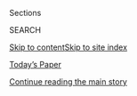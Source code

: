 <div id="app">

<div>

<div class="NYTAppHideMasthead css-1r6wvpq e1suatyy0">

<div class="section css-ui9rw0 e1suatyy2">

<div class="css-eph4ug er09x8g0">

<div class="css-6n7j50">

</div>

<span class="css-1dv1kvn">Sections</span>

<div class="css-10488qs">

<span class="css-1dv1kvn">SEARCH</span>

</div>

[Skip to content](#site-content)[Skip to site
index](#site-index)

</div>

<div class="css-10698na e1huz5gh0">

</div>

</div>

<div id="masthead-bar-one" class="section hasLinks css-15hmgas e1csuq9d3">

<div class="css-uqyvli e1csuq9d0">

</div>

<div class="css-1uqjmks e1csuq9d1">

</div>

<div class="css-9e9ivx">

[](https://myaccount.nytimes.com/auth/login?response_type=cookie&client_id=vi)

</div>

<div class="css-1bvtpon e1csuq9d2">

[Today’s Paper](https://www.nytimes.com/section/todayspaper)

</div>

</div>

</div>

</div>

<div data-aria-hidden="false">

<div id="site-content" data-role="main">

<div id="top-wrapper" class="css-15p45cc eaca97t0" type="top">

<div id="top-slug" class="css-19x0jxb eaca97t1" hidden="">

Advertisement

</div>

[Continue reading the main
story](#after-top)

<div class="ad top-wrapper" style="text-align:center;height:100%;display:block;min-height:90px">

<div id="top" class="place-ad" data-position="top" data-size-key="top">

</div>

</div>

<div id="after-top">

</div>

</div>

<div id="byline" class="section css-15h4p1b e9abtgs0">

<div class="css-1j21atc e1svk9qx1">

<div class="css-nfcc9b e1svk9qx3">

<div class="css-cnx41t">

![Portrait of Charlie
Warzel](https://static01.nyt.com/images/2019/03/15/opinion/charlie-warzel/charlie-warzel-thumbLarge-v3.png)

</div>

<div class="css-vl9dhg e1svk9qx5">

<div class="css-1nrhkj6 e1svk9qx6">

# Charlie Warzel

</div>

## <span></span>

Based in Missoula, Mont., Charlie Warzel became an Opinion writer at
large in 2019. Before that, he was a senior technology writer at
BuzzFeed News. He has been a technology writer for Adweek magazine and
a producer at NBC News.

</div>

</div>

</div>

<div>

<div id="mid1-wrapper" class="css-1mn4oms eaca97t0" type="rank">

<div id="mid1-slug" class="css-1tag3rd eaca97t1">

Advertisement

</div>

[Continue reading the main
story](#after-mid1)

<div id="mid1" class="ad mid1-wrapper" style="text-align:center;height:100%;display:block">

</div>

<div id="after-mid1">

</div>

</div>

</div>

<div class="css-185go5a e1o5byef0">

<div class="css-15cbhtu">

  - [Latest](#stream-panel)
  - <span class="css-6n7j50">Search</span>
    <div class="control">
    <div class="label-container css-1dv1kvn">
    Search
    </div>
    <div class="css-wm4t3d">
    **<span id="clear-search-input" class="css-1dv1kvn">Clear this text
    input</span>
    </div>
    </div>
    <span class="css-1iovbfw"></span>

<div id="stream-panel" class="section css-8msx5b e1jz0cab1">

<div class="css-13mho3u">

1.  
    
    <div class="css-1cp3ece">
    
    <div class="css-1l4spti">
    
    [](/2020/08/04/opinion/qanon-conspiracy-theory-arg.html)
    
    <div class="css-79elbk">
    
    ![](https://static01.nyt.com/images/2020/08/04/opinion/04warzel1/04warzel1-thumbWide.jpg?quality=75&auto=webp&disable=upscale)
    
    </div>
    
    ## How QAnon Creates a Dangerous Alternate Reality
    
    Game designer Adrian Hon says the conspiracy theory parallels the
    immersive worlds of alternate reality games.
    
    <div class="css-1nqbnmb ea5icrr0">
    
    By <span class="css-1n7hynb">Charlie
    Warzel</span>
    
    </div>
    
    </div>
    
    <div class="css-1lc2l26 e1xfvim33">
    
    </div>
    
    </div>

2.  
    
    <div class="css-1cp3ece">
    
    <div class="css-1l4spti">
    
    [](/2020/07/23/opinion/cancel-culture.html)
    
    <div class="css-79elbk">
    
    ![](https://static01.nyt.com/images/2020/07/23/opinion/23warzel1/merlin_157867128_7993e4f1-95f3-42d4-a400-29bb5c2804ad-thumbWide.jpg?quality=75&auto=webp&disable=upscale)
    
    </div>
    
    ## They Want Your Attention. Don’t Give It to Them.
    
    We need to be more disciplined about feeding the trolls.
    
    <div class="css-1nqbnmb ea5icrr0">
    
    By <span class="css-1n7hynb">Charlie
    Warzel</span>
    
    </div>
    
    </div>
    
    <div class="css-1lc2l26 e1xfvim33">
    
    </div>
    
    </div>

3.  
    
    <div class="css-1cp3ece">
    
    <div class="css-1l4spti">
    
    [](/2020/07/22/opinion/coronavirus-health-experts.html)
    
    <div class="css-79elbk">
    
    ![](https://static01.nyt.com/images/2020/07/26/opinion/22warzel1/merlin_172220268_3dcadcf3-17e8-4c00-8426-569244cdda7e-thumbWide.jpg?quality=75&auto=webp&disable=upscale)
    
    </div>
    
    ## How to Actually Talk to Anti-Maskers
    
    You cannot force public trust; you have to earn it.
    
    <div class="css-1nqbnmb ea5icrr0">
    
    By <span class="css-1n7hynb">Charlie
    Warzel</span>
    
    </div>
    
    </div>
    
    <div class="css-1lc2l26 e1xfvim33">
    
    </div>
    
    </div>

4.  
    
    <div class="css-1cp3ece">
    
    <div class="css-1l4spti">
    
    [](/2020/07/17/opinion/portland-protests-federal-agents.html)
    
    <div class="css-79elbk">
    
    ![](https://static01.nyt.com/images/2020/07/17/opinion/17warzel1/17warzel1-thumbWide.jpg?quality=75&auto=webp&disable=upscale)
    
    </div>
    
    ## 50 Nights of Unrest in Portland
    
    Robert Evans of Bellingcat says the city “is being used as a
    bellwether to see what this administration can get away with.”
    
    <div class="css-1nqbnmb ea5icrr0">
    
    By <span class="css-1n7hynb">Charlie
    Warzel</span>
    
    </div>
    
    </div>
    
    <div class="css-1lc2l26 e1xfvim33">
    
    </div>
    
    </div>

5.  
    
    <div class="css-1cp3ece">
    
    <div class="css-1l4spti">
    
    [](/2020/07/09/opinion/facebook-civil-rights-robinson.html)
    
    <div class="css-79elbk">
    
    ![](https://static01.nyt.com/images/2020/07/09/opinion/09Warzel/09Warzel-thumbWide.jpg?quality=75&auto=webp&disable=upscale)
    
    </div>
    
    ## When a Critic Met Facebook: ‘What They’re Doing Is Gaslighting’
    
    “I think Facebook’s heart is in the right place sometimes. But their
    heart doesn’t make decisions inside the corporation."
    
    <div class="css-1nqbnmb ea5icrr0">
    
    By <span class="css-1n7hynb">Charlie
    Warzel</span>
    
    </div>
    
    </div>
    
    <div class="css-1lc2l26 e1xfvim33">
    
    </div>
    
    </div>

6.  
    
    <div class="css-1cp3ece">
    
    <div class="css-1l4spti">
    
    [](/2020/07/01/opinion/facebook-zuckerberg.html)
    
    <div class="css-79elbk">
    
    ![](https://static01.nyt.com/images/2020/07/01/opinion/01warzel1/01warzel1-thumbWide.jpg?quality=75&auto=webp&disable=upscale)
    
    </div>
    
    ## Facebook Can’t Be Reformed
    
    We need to reimagine the social network or find a way to survive its
    dominance.
    
    <div class="css-1nqbnmb ea5icrr0">
    
    By <span class="css-1n7hynb">Charlie
    Warzel</span>
    
    </div>
    
    </div>
    
    <div class="css-1lc2l26 e1xfvim33">
    
    </div>
    
    </div>

7.  
    
    <div class="css-1cp3ece">
    
    <div class="css-1l4spti">
    
    [](/2020/06/29/opinion/coronavirus-kinsa-thermometer.html)
    
    <div class="css-79elbk">
    
    ![](https://static01.nyt.com/images/2020/06/29/opinion/29warzel1/merlin_145532580_0cd127cb-40a5-482b-98fb-d9c43b10838e-thumbWide.jpg?quality=75&auto=webp&disable=upscale)
    
    </div>
    
    ## Can This Thermometer Help America Reopen Safely?
    
    With no coronavirus cure or vaccine, early detection of outbreaks is
    crucial. This tool could help.
    
    <div class="css-1nqbnmb ea5icrr0">
    
    By <span class="css-1n7hynb">Charlie
    Warzel</span>
    
    </div>
    
    </div>
    
    <div class="css-1lc2l26 e1xfvim33">
    
    </div>
    
    </div>

8.  
    
    <div class="css-1cp3ece">
    
    <div class="css-1l4spti">
    
    [](/2020/06/22/opinion/trump-protest-gen-z.html)
    
    <div class="css-79elbk">
    
    ![](https://static01.nyt.com/images/2020/06/26/opinion/22warzel1/merlin_173805915_68d3aef0-feb6-495a-a897-398b37d20381-thumbWide.jpg?quality=75&auto=webp&disable=upscale)
    
    </div>
    
    ## Gen Z Will Not Save Us
    
    The kids aren’t all right. The kids are fed up.
    
    <div class="css-1nqbnmb ea5icrr0">
    
    By <span class="css-1n7hynb">Charlie
    Warzel</span>
    
    </div>
    
    </div>
    
    <div class="css-1lc2l26 e1xfvim33">
    
    </div>
    
    </div>

9.  
    
    <div class="css-1cp3ece">
    
    <div class="css-1l4spti">
    
    [](/2020/06/10/opinion/sunday/twitter-protest-politics.html)
    
    <div class="css-79elbk">
    
    ![](https://static01.nyt.com/images/2020/06/14/opinion/10warzel1/merlin_173184537_5f74b0d0-a490-41b9-a29b-be6999b116bc-thumbWide.jpg?quality=75&auto=webp&disable=upscale)
    
    </div>
    
    ## The Floyd Protests Show That Twitter Is Real Life
    
    Conversations on the platform stretch our understanding of the
    politics of the possible.
    
    <div class="css-1nqbnmb ea5icrr0">
    
    By <span class="css-1n7hynb">Charlie
    Warzel</span>
    
    </div>
    
    </div>
    
    <div class="css-1lc2l26 e1xfvim33">
    
    </div>
    
    </div>

10. 
    
    <div class="css-1cp3ece">
    
    <div class="css-1l4spti">
    
    [](/2020/06/02/opinion/floyd-protest-twitter.html)
    
    <div class="css-79elbk">
    
    ![](https://static01.nyt.com/images/2020/06/02/opinion/02warzelNew/02warzelNew-thumbWide.jpg?quality=75&auto=webp&disable=upscale)
    
    </div>
    
    ## We Are Watching History Unfold in Real Time
    
    There are no other channels to watch, no distractions. We must bear
    witness.
    
    <div class="css-1nqbnmb ea5icrr0">
    
    By <span class="css-1n7hynb">Charlie Warzel</span>
    
    </div>
    
    </div>
    
    <div class="css-1lc2l26 e1xfvim33">
    
    </div>
    
    </div>

<div class="css-13mho3u">

<div class="css-1t62hi8">

<div class="css-1stvaey">

Show
More

<div>

<div style="border:0;clip:rect(0 0 0 0);height:1px;margin:-1px;overflow:hidden;white-space:nowrap;padding:0;width:1px;position:absolute" data-role="log" data-aria-live="assertive">

</div>

<div style="border:0;clip:rect(0 0 0 0);height:1px;margin:-1px;overflow:hidden;white-space:nowrap;padding:0;width:1px;position:absolute" data-role="log" data-aria-live="assertive">

</div>

<div style="border:0;clip:rect(0 0 0 0);height:1px;margin:-1px;overflow:hidden;white-space:nowrap;padding:0;width:1px;position:absolute" data-role="log" data-aria-live="polite">

</div>

<div style="border:0;clip:rect(0 0 0 0);height:1px;margin:-1px;overflow:hidden;white-space:nowrap;padding:0;width:1px;position:absolute" data-role="log" data-aria-live="polite">

</div>

</div>

</div>

</div>

</div>

</div>

<div class="css-g6hk37 supplemental">

<div id="mid2-wrapper" class="css-10wkyv7 eaca97t0" type="lede">

<div id="mid2-slug" class="css-1tag3rd eaca97t1">

Advertisement

</div>

[Continue reading the main
story](#after-mid2)

<div id="mid2" class="ad mid2-wrapper" style="text-align:center;height:100%;display:block;min-height:250px">

</div>

<div id="after-mid2">

</div>

</div>

## Follow Elsewhere

<div class="module-body">

  - [**<span data-aria-hidden="true">cwarzel</span><span class="css-1dv1kvn">twitter
    page for cwarzel</span>](https://twitter.com/cwarzel)

</div>

</div>

</div>

</div>

</div>

</div>

</div>

## Site Index

<div>

</div>

## Site Information Navigation

  - [© <span>2020</span> <span>The New York Times
    Company</span>](https://help.nytimes.com/hc/en-us/articles/115014792127-Copyright-notice)

<!-- end list -->

  - [NYTCo](https://www.nytco.com/)
  - [Contact
    Us](https://help.nytimes.com/hc/en-us/articles/115015385887-Contact-Us)
  - [Work with us](https://www.nytco.com/careers/)
  - [Advertise](https://nytmediakit.com/)
  - [T Brand Studio](http://www.tbrandstudio.com/)
  - [Your Ad
    Choices](https://www.nytimes.com/privacy/cookie-policy#how-do-i-manage-trackers)
  - [Privacy](https://www.nytimes.com/privacy)
  - [Terms of
    Service](https://help.nytimes.com/hc/en-us/articles/115014893428-Terms-of-service)
  - [Terms of
    Sale](https://help.nytimes.com/hc/en-us/articles/115014893968-Terms-of-sale)
  - [Site
    Map](https://spiderbites.nytimes.com)
  - [Help](https://help.nytimes.com/hc/en-us)
  - [Subscriptions](https://www.nytimes.com/subscription?campaignId=37WXW)

</div>

</div>
